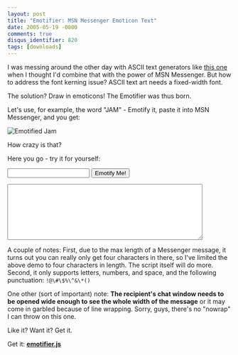 ```yaml
---
layout: post
title: "Emotifier: MSN Messenger Emoticon Text"
date: 2005-05-19 -0800
comments: true
disqus_identifier: 820
tags: [downloads]
---
```

I was messing around the other day with ASCII text generators like [this one](http://www.javascriptkit.com/script/script2/asciitext.shtml) when I thought I'd combine that with the power of MSN Messenger. But how to address the font kerning issue? ASCII text art needs a fixed-width font.

The solution? Draw in emoticons! The Emotifier was thus born.

Let's use, for example, the word "JAM" - Emotify it, paste it into MSN Messenger, and you get:

![Emotified Jam](https://hyqi8g.blu.livefilestore.com/y2p4kgwaoQjHFotqcozXicaZ7qXQoBy-pBmUaRnHXoKffyVaqWxRz-KWHIOu_SapXwxcXJ5swsLJhyUIBUtVarhbHyMXGrNzlb3i-HJVxDZt84/20050519emotifiermp2.gif?psid=1)

How crazy is that?

Here you go - try it for yourself:

<script type="text/javascript" src="/js/illig/emotifier.js"></script>

<input type="text" name="emotifyIn" id="emotifyIn" maxlength="4" />&nbsp;<input type="button" onclick="emotify('emotifyIn', 'emotifyOut')" value="Emotify Me!" />

<textarea name="emotifyOut" id="emotifyOut" rows="8" cols="52" wrap="off" style="font-family: fixed, monospace !important;"></textarea>

 A couple of notes: First, due to the max length of a Messenger message, it turns out you can really only get four characters in there, so I've limited the above demo to four characters in length. The script itself will do more. Second, it only supports letters, numbers, and space, and the following punctuation: `!@\#\$%\^&\*()`

 One other (sort of important) note: **The recipient's chat window needs to be opened wide enough to see the whole width of the message** or it may come in garbled because of line wrapping. Sorry, guys, there's no "nowrap" I can throw on this one.

Like it? Want it? Get it.

Get it: **[emotifier.js](https://github.com/tillig/messenger-emotifier/blob/master/emotifier.js)**
